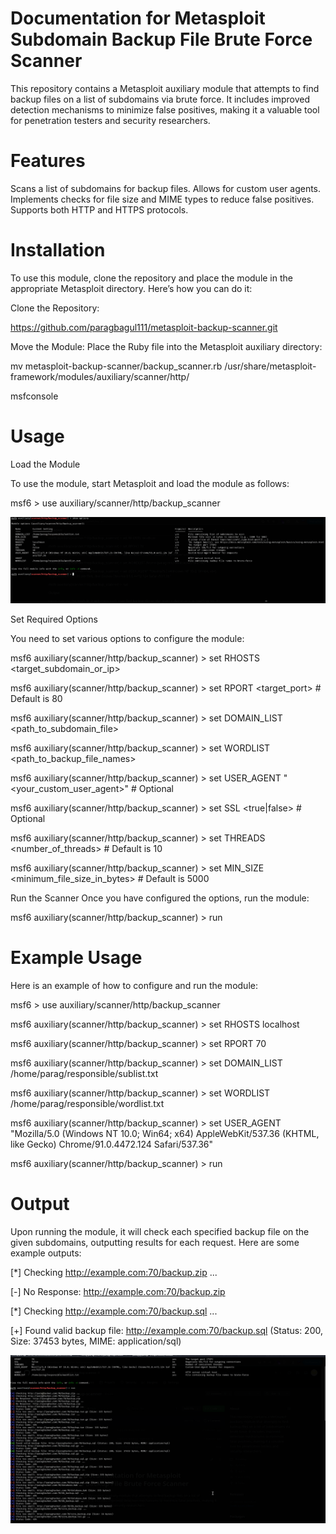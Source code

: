 # Documentation for Metasploit Subdomain Backup File Brute Force Scanner
This repository contains a Metasploit auxiliary module that attempts to find backup files on a list of subdomains via brute force. It includes improved detection mechanisms to minimize false positives, making it a valuable tool for penetration testers and security researchers.

# Features
Scans a list of subdomains for backup files.
Allows for custom user agents.
Implements checks for file size and MIME types to reduce false positives.
Supports both HTTP and HTTPS protocols.

# Installation
To use this module, clone the repository and place the module in the appropriate Metasploit directory. Here’s how you can do it:

Clone the Repository:

https://github.com/paragbagul111/metasploit-backup-scanner.git

Move the Module: Place the Ruby file into the Metasploit auxiliary directory:

mv metasploit-backup-scanner/backup_scanner.rb /usr/share/metasploit-framework/modules/auxiliary/scanner/http/

msfconsole

# Usage

Load the Module

To use the module, start Metasploit and load the module as follows:

msf6 > use auxiliary/scanner/http/backup_scanner

![Usage Requirements](use_requirement.png)


Set Required Options

You need to set various options to configure the module:


msf6 auxiliary(scanner/http/backup_scanner) > set RHOSTS <target_subdomain_or_ip>

msf6 auxiliary(scanner/http/backup_scanner) > set RPORT <target_port>  # Default is 80

msf6 auxiliary(scanner/http/backup_scanner) > set DOMAIN_LIST <path_to_subdomain_file>

msf6 auxiliary(scanner/http/backup_scanner) > set WORDLIST <path_to_backup_file_names>

msf6 auxiliary(scanner/http/backup_scanner) > set USER_AGENT "<your_custom_user_agent>"  # Optional

msf6 auxiliary(scanner/http/backup_scanner) > set SSL <true|false>  # Optional

msf6 auxiliary(scanner/http/backup_scanner) > set THREADS <number_of_threads>  # Default is 10

msf6 auxiliary(scanner/http/backup_scanner) > set MIN_SIZE <minimum_file_size_in_bytes>  # Default is 5000


Run the Scanner
Once you have configured the options, run the module:

msf6 auxiliary(scanner/http/backup_scanner) > run

# Example Usage
Here is an example of how to configure and run the module:


msf6 > use auxiliary/scanner/http/backup_scanner

msf6 auxiliary(scanner/http/backup_scanner) > set RHOSTS localhost

msf6 auxiliary(scanner/http/backup_scanner) > set RPORT 70

msf6 auxiliary(scanner/http/backup_scanner) > set DOMAIN_LIST /home/parag/responsible/sublist.txt

msf6 auxiliary(scanner/http/backup_scanner) > set WORDLIST /home/parag/responsible/wordlist.txt

msf6 auxiliary(scanner/http/backup_scanner) > set USER_AGENT "Mozilla/5.0 (Windows NT 10.0; Win64; x64) AppleWebKit/537.36 (KHTML, like Gecko) Chrome/91.0.4472.124 Safari/537.36"

msf6 auxiliary(scanner/http/backup_scanner) > run


# Output

Upon running the module, it will check each specified backup file on the given subdomains, outputting results for each request. Here are some example outputs:

[*] Checking http://example.com:70/backup.zip ...

[-] No Response: http://example.com:70/backup.zip

[*] Checking http://example.com:70/backup.sql ...

[+] Found valid backup file: http://example.com:70/backup.sql (Status: 200, Size: 37453 bytes, MIME: application/sql)


![Usage Requirements](backup_detection_evidence.png)


